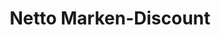 ---
title: "Netto Marken-Discount"
url: /neustadt-bei-coburg/netto-marken-discount/
shop: Supermarkt
---